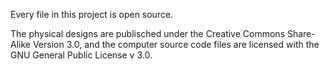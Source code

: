 Every file in this project is open source.

The physical designs are publisched under the Creative Commons Share-Alike Version 3.0, and the computer source code files are licensed with the GNU General Public License v 3.0.
